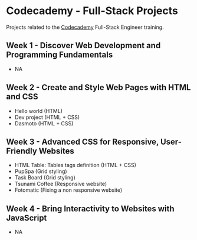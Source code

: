 # Codecademy - Full-Stack Projects

Projects related to the [Codecademy](https://www.codecademy.com/) Full-Stack Engineer training.

## Week 1 - Discover Web Development and Programming Fundamentals

- NA

## Week 2 - Create and Style Web Pages with HTML and CSS

- Hello world (HTML)
- Dev project (HTML + CSS)
- Dasmoto (HTML + CSS)

## Week 3 - Advanced CSS for Responsive, User-Friendly Websites

- HTML Table: Tables tags definition (HTML + CSS)
- PupSpa (Grid styling)
- Task Board (Grid styling)
- Tsunami Coffee (Responsive website)
- Fotomatic (Fixing a non responsive website)

## Week 4 - Bring Interactivity to Websites with JavaScript

- NA
